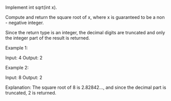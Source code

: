 Implement int sqrt(int x).

Compute and return the square root of x, where x is guaranteed to be a non - negative integer.

Since the return type is an integer, the decimal digits are truncated and only the integer part of the result is returned.

Example 1:

Input: 4
Output: 2

Example 2:

Input: 8
Output: 2

Explanation: The square root of 8 is 2.82842..., and since
the decimal part is truncated, 2 is returned.
